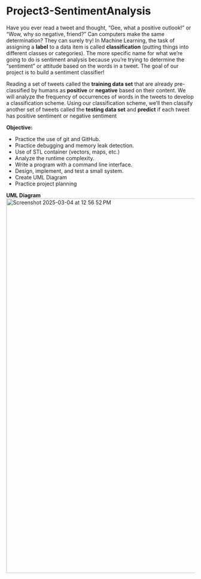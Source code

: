 # Project3-SentimentAnalysis

Have you ever read a tweet and thought, “Gee, what a positive outlook!” or
“Wow, why so negative, friend?” Can computers make the same
determination? They can surely try! In Machine Learning, the task of assigning a **label** to a data item is
called **classification** (putting things into different classes or
categories). The more specific name for what we’re going to do is
sentiment analysis because you’re trying to determine the “sentiment” or
attitude based on the words in a tweet. The goal of our project is to
build a sentiment classifier! 

Reading a set of tweets called the **training data set** that are
already pre-classified by humans as **positive** or **negative** based on
their content. We will analyze the frequency of occurrences of words in
the tweets to develop a classification scheme. Using our classification
scheme, we’ll then classify another set of tweets called the **testing
data set** and **predict** if each tweet has positive sentiment or
negative sentiment


**Objective:** 

* Practice the use of git and GitHub.
* Practice debugging and memory leak detection.
* Use of STL container (vectors, maps, etc.)
* Analyze the runtime complexity.
* Write a program with a command line interface.
* Design, implement, and test a small system.
* Create UML Diagram
* Practice project planning

**UML Diagram**
<img width="999" alt="Screenshot 2025-03-04 at 12 56 52 PM" src="https://github.com/user-attachments/assets/3db3745d-455a-416a-bf94-409da6eb2396" />



